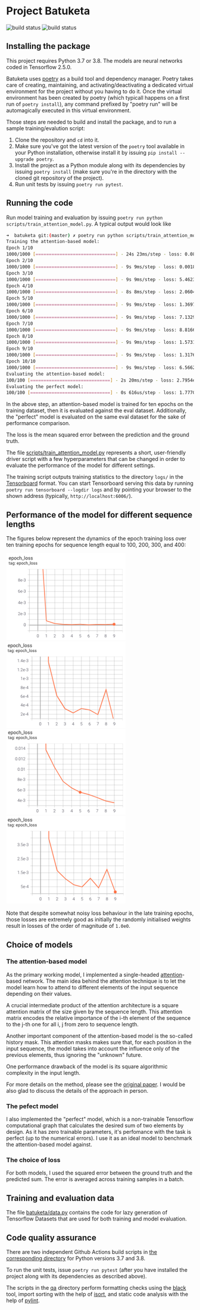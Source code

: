 # Project Batuketa

![build status](https://github.com/gbordyugov/batuketa/actions/workflows/build-3.7.yml/badge.svg)
![build status](https://github.com/gbordyugov/batuketa/actions/workflows/build-3.8.yml/badge.svg)

## Installing the package

This project requires Python 3.7 or 3.8. The models are neural
networks coded in Tensorflow 2.5.0.

Batuketa uses [poetry](https://python-poetry.org/) as a build tool and
dependency manager. Poetry takes care of creating, maintaining, and
activating/deactivating a dedicated virtual environment for the
project without you having to do it. Once the virtual environment has
been created by poetry (which typicall happens on a first run of
`poetry install`), any command prefixed by "poetry run" will be
automagically executed in this virtual environment.

Those steps are needed to build and install the package, and to run a
sample training/evalution script:

1. Clone the repository and `cd` into it.
1. Make sure you've got the latest version of the `poetry` tool
   available in your Python installation, otherwise install it by
   issuing `pip install --upgrade poetry`.
1. Install the project as a Python module along with its dependencies
   by issuing `poetry install` (make sure you're in the directory with
   the cloned git repository of the project).
1. Run unit tests by issuing `poetry run pytest`.

## Running the code

Run model training and evaluation by issuing `poetry run python
scripts/train_attention_model.py`. A typical output would look like

```bash
➜  batuketa git:(master) ✗ poetry run python scripts/train_attention_model.py
Training the attention-based model:
Epoch 1/10
1000/1000 [==============================] - 24s 23ms/step - loss: 0.0881
Epoch 2/10
1000/1000 [==============================] - 9s 9ms/step - loss: 0.0018
Epoch 3/10
1000/1000 [==============================] - 9s 9ms/step - loss: 5.4623e-04
Epoch 4/10
1000/1000 [==============================] - 8s 8ms/step - loss: 2.0604e-04
Epoch 5/10
1000/1000 [==============================] - 9s 9ms/step - loss: 1.3697e-04
Epoch 6/10
1000/1000 [==============================] - 9s 9ms/step - loss: 7.1329e-05
Epoch 7/10
1000/1000 [==============================] - 9s 9ms/step - loss: 8.8166e-05
Epoch 8/10
1000/1000 [==============================] - 9s 9ms/step - loss: 1.5731e-04
Epoch 9/10
1000/1000 [==============================] - 9s 9ms/step - loss: 1.3176e-04
Epoch 10/10
1000/1000 [==============================] - 9s 9ms/step - loss: 6.5662e-05
Evaluating the attention-based model:
100/100 [==============================] - 2s 20ms/step - loss: 2.7954e-05
Evaluating the perfect model:
100/100 [==============================] - 0s 616us/step - loss: 1.7770e-15
```

In the above step, an attention-based model is trained for ten epochs
on the training dataset, then it is evaluated against the eval
dataset. Additionally, the "perfect" model is evaluated on the same
eval dataset for the sake of performance comparison.

The loss is the mean squared error between the prediction and the
ground truth.

The file
[scripts/train_attention_model.py](scripts/train_attention_model.py)
represents a short, user-friendly driver script with a few
hyperparameters that can be changed in order to evaluate the
performance of the model for different settings.

The training script outputs training statistics to the directory
`logs/` in the [Tensorboard](https://www.tensorflow.org/tensorboard)
format. You can start Tensorboard serving this data by running `poetry
run tensorboard --logdir logs` and by pointing your browser to the
shown address (typically, `http://localhost:6006/`).


## Performance of the model for different sequence lengths

The figures below represent the dynamics of the epoch training loss
over ten training epochs for sequence length equal to 100, 200, 300,
and 400:

<img src="figures/loss-seq-len-100.png" width=320 />
<img src="figures/loss-seq-len-200.png" width=320 />
<img src="figures/loss-seq-len-300.png" width=320 />
<img src="figures/loss-seq-len-400.png" width=320 />

Note that despite somewhat noisy loss behaviour in the late training
epochs, those losses are extremely good as initially the randomly
initialised weights result in losses of the order of magnitude of
`1.0e0`.

## Choice of models

### The attention-based model

As the primary working model, I implemented a single-headed
[attention](https://arxiv.org/abs/1706.03762)-based network. The main
idea behind the attention technique is to let the model learn how to
attend to different elements of the input sequence depending on their
values.

A crucial intermediate product of the attention architecture is a
square attention matrix of the size given by the sequence length. This
attention matrix encodes the relative importance of the i-th element
of the sequence to the j-th one for all i, j from zero to sequence
length.

Another important component of the attention-based model is the
so-called history mask. This attention masks makes sure that, for each
position in the input sequence, the model takes into account the
influence only of the previous elements, thus ignoring the "unknown"
future.

One performance drawback of the model is its square algorithmic
complexity in the input length.

For more details on the method, please see the [original
paper](https://arxiv.org/abs/1706.03762). I would be also glad to
discuss the details of the approach in person.


### The pefect model

I also implemented the "perfect" model, which is a non-trainable
Tensorflow computational graph that calculates the desired sum of two
elements by design. As it has zero trainable parameters, it's
perfomance with the task is perfect (up to the numerical errors). I
use it as an ideal model to benchmark the attention-based model
against.

### The choice of loss

For both models, I used the squared error between the ground truth and
the predicted sum. The error is averaged across training samples in a
batch.

## Training and evaluation data

The file [batuketa/data.py](batuketa/data.py) contains the code for
lazy generation of Tensorflow Datasets that are used for both training
and model evaluation.


## Code quality assurance

There are two independent Github Actions build scripts in [the
corresponding directory](.github/workflows) for Python versions 3.7
and 3.8.

To run the unit tests, issue `poetry run pytest` (after you have
installed the project along with its dependencies as described above).

The scripts in the [qa](qa/) directory perform formatting checks using
the [black](https://github.com/psf/black) tool, import sorting with
the help of [isort](https://github.com/PyCQA/isort), and static code
analysis with the help of [pylint](https://www.pylint.org/).
